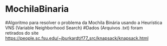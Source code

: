 # MochilaBinaria
#Algoritmo para resolver o problema da Mochila Binária usando a Heurística VNS (Variable Neighborhood Search)
#Dados (Arquivos .txt) foram retirados do site https://people.sc.fsu.edu/~jburkardt/f77_src/knapsack/knapsack.html
